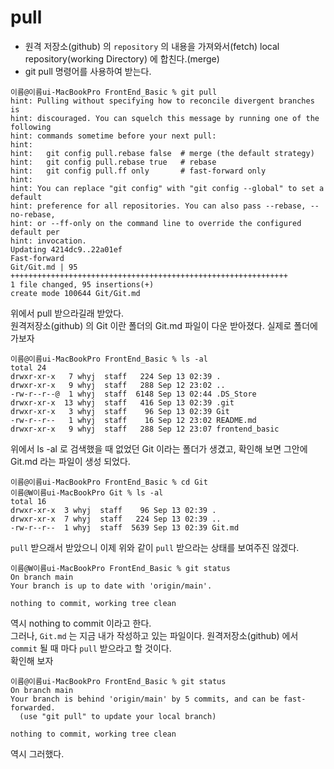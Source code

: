 # pull
 - 원격 저장소(github) 의 `repository` 의 내용을 가져와서(fetch) local repository(working Directory) 에 합친다.(merge)
 - git pull 명령어를 사용하여 받는다.
 ```
이름@이름ui-MacBookPro FrontEnd_Basic % git pull  
hint: Pulling without specifying how to reconcile divergent branches is
hint: discouraged. You can squelch this message by running one of the following
hint: commands sometime before your next pull:
hint: 
hint:   git config pull.rebase false  # merge (the default strategy)
hint:   git config pull.rebase true   # rebase
hint:   git config pull.ff only       # fast-forward only
hint: 
hint: You can replace "git config" with "git config --global" to set a default
hint: preference for all repositories. You can also pass --rebase, --no-rebase,
hint: or --ff-only on the command line to override the configured default per
hint: invocation.
Updating 4214dc9..22a01ef
Fast-forward
 Git/Git.md | 95 ++++++++++++++++++++++++++++++++++++++++++++++++++++++++++++++
 1 file changed, 95 insertions(+)
 create mode 100644 Git/Git.md
```
위에서 pull 받으라길래 받았다.  
원격저장소(github) 의 Git 이란 폴더의 Git.md 파일이 다운 받아졌다. 실제로 폴더에 가보자  
```
이름@이름ui-MacBookPro FrontEnd_Basic % ls -al  
total 24
drwxr-xr-x   7 whyj  staff   224 Sep 13 02:39 .
drwxr-xr-x   9 whyj  staff   288 Sep 12 23:02 ..
-rw-r--r--@  1 whyj  staff  6148 Sep 13 02:44 .DS_Store
drwxr-xr-x  13 whyj  staff   416 Sep 13 02:39 .git
drwxr-xr-x   3 whyj  staff    96 Sep 13 02:39 Git
-rw-r--r--   1 whyj  staff    16 Sep 12 23:02 README.md
drwxr-xr-x   9 whyj  staff   288 Sep 12 23:07 frontend_basic
```
위에서 ls -al 로 검색했을 때 없었던 Git 이라는 폴더가 생겼고, 확인해 보면 그안에 Git.md 라는 파일이 생성 되었다.
```
이름@이름ui-MacBookPro FrontEnd_Basic % cd Git
이름@W이름ui-MacBookPro Git % ls -al
total 16
drwxr-xr-x  3 whyj  staff    96 Sep 13 02:39 .
drwxr-xr-x  7 whyj  staff   224 Sep 13 02:39 ..
-rw-r--r--  1 whyj  staff  5639 Sep 13 02:39 Git.md
```
`pull` 받으래서 받았으니 이제 위와 같이 `pull` 받으라는 상태를 보여주진 않겠다.
```
이름@W이름ui-MacBookPro FrontEnd_Basic % git status
On branch main
Your branch is up to date with 'origin/main'.

nothing to commit, working tree clean
```
역시 nothing to commit 이라고 한다.  
그러나, `Git.md` 는 지금 내가 작성하고 있는 파일이다. 원격저장소(github) 에서 `commit` 될 때 마다 `pull` 받으라고 할 것이다.  
확인해 보자
```
이름@이름ui-MacBookPro FrontEnd_Basic % git status
On branch main
Your branch is behind 'origin/main' by 5 commits, and can be fast-forwarded.
  (use "git pull" to update your local branch)

nothing to commit, working tree clean
```
역시 그러했다.  
